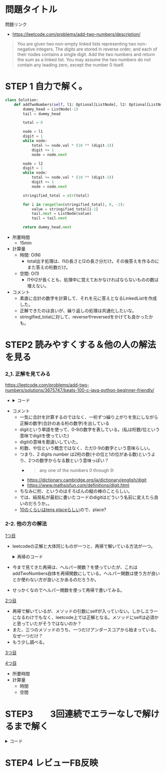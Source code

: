 # 問題タイトル
問題リンク
- https://leetcode.com/problems/add-two-numbers/description/

> You are given two non-empty linked lists representing two non-negative integers. The digits are stored in reverse order, and each of their nodes contains a single digit. Add the two numbers and return the sum as a linked list.
You may assume the two numbers do not contain any leading zero, except the number 0 itself.


# STEP 1 自力で解く。
```py
class Solution:
    def addTwoNumbers(self, l1: Optional[ListNode], l2: Optional[ListNode]) -> Optional[ListNode]:
        dummy_head = ListNode(-1)
        tail = dummy_head

        total = 0

        node = l1
        digit = 1
        while node:
            total += node.val * (10 ** (digit-1))
            digit += 1
            node = node.next

        node = l2
        digit = 1
        while node:
            total += node.val * (10 ** (digit-1))
            digit += 1
            node = node.next

        stringified_total = str(total)

        for i in range(len(stringified_total), 0, -1):
            value = stringified_total[i-1]
            tail.next = ListNode(value)
            tail = tail.next

        return dummy_head.next

```
- 所要時間
    - 15min
- 計算量
    - 時間: O(N)
        - total出す処理は、l1の長さとl2の長さ分だけ。その後答えを作るのにまた答えの桁数だけ。
    - 空間: O(1)
        - l1やl2が長くとも、処理中に覚えておかなければならないものの数は増えない。
- コメント
    - 素直に合計の数字を計算して、それを元に答えとなるLinkedListを作成した。
    - 正解できたのは良いが、繰り返しの処理は共通化したいな。
    - stringified_totalに対して、reverseやreversedをかけても良かったかも。

# STEP2 読みやすくする＆他の人の解法を見る
### 2_1.  正解を見てみる
https://leetcode.com/problems/add-two-numbers/solutions/3675747/beats-100-c-java-python-beginner-friendly/

- <details><summary>コード</summary>
    ```py
    class Solution:
        def addTwoNumbers(self, l1: ListNode, l2: ListNode) -> ListNode:
            dummyHead = ListNode(0)
            tail = dummyHead
            carry = 0

            while l1 is not None or l2 is not None or carry != 0:
                digit1 = l1.val if l1 is not None else 0
                digit2 = l2.val if l2 is not None else 0

                sum = digit1 + digit2 + carry
                digit = sum % 10
                carry = sum // 10

                newNode = ListNode(digit)
                tail.next = newNode
                tail = tail.next

                l1 = l1.next if l1 is not None else None
                l2 = l2.next if l2 is not None else None

            result = dummyHead.next
            dummyHead.next = None
            return result
    ```
</details>

 - コメント
     - 一気に合計を計算するのではなく、一桁ずつ繰り上がりを気にしながら正解の数字(合計のある桁の数字)を出している
     - digitという単語を使って、0-9の数字を表している。(私は桁数/位という意味でdigitを使っていた)
     - digitの意味を勘違いしていた。
     - 桁数、や位という概念ではなく、ただ0-9の数字という意味らしい。
     - つまり、2 digits number は2桁の数(十の位と1の位がある数)というより、2つの数字からなる数という意味っぽい？
        - > any one of the numbers 0 through 9:
        - https://dictionary.cambridge.org/ja/dictionary/english/digit
        - https://www.mathsisfun.com/definitions/digit.html
    - ちなみに桁、というのはそろばんの縦の棒のことらしい。
    - では、結局私が最初に書いたコードのdigitはどういう名前に変えたら良いのだろうか。。
    - [10のくらいはtens placeらしい](https://eikaiwa.dmm.com/uknow/questions/56442/)ので、place?

### 2-2. 他の方の解法

 [1つ目](https://github.com/ask-1407/leetcode/pull/7)

- leetcodeの正解と大体同じものが一つと、再帰で解いている方法が一つ。

    <details><summary>再帰のコード</summary>
    ``` py 
    class Solution:
    def addTwoNumbers(self, l1: Optional[ListNode], l2: Optional[ListNode],carry = 0) -> Optional[ListNode]:
        if not l1 and not l2 and not carry:
            return None

        l1_val = l1.val if l1 else 0
        l2_val = l2.val if l2 else 0
        total = carry + l1_val + l2_val
        carry = total // 10
        current_node = ListNode(total % 10)

        l1_next = l1.next if l1 else None
        l2_next = l2.next if l2 else None
        current_node.next = self.addTwoNumbers(l1_next, l2_next, carry)

        return current_node
    ```
    </details>

- 今まで見てきた再帰は、ヘルパー関数？を使っていたが、これはaddTwoNumbers自体を再帰関数にしている。ヘルパー関数は使う方が良いとか使わない方が良いとかあるのだろうか。

- せっかくなのでヘルパー関数を使って再帰で書いてみる。

[2つ目](https://github.com/Mike0121/LeetCode/pull/41/files)
- 再帰で解いているが、メソッドの引数にselfが入っていない。しかしエラーになるわけでもなく、leetcode上では正解となる。メソッドにselfは必須かと思っていたがそうではないのか？
- また、三つのメソッドのうち、一つだけアンダースコアから始まっている。なぜ一つだけ？
- もう少し調べる。




[3つ目](https://github.com/rihib/leetcode/pull/6/files)


[4つ目](https://github.com/momeemt/LeetCode/pull/5/files)


- 所要時間　
- 計算量
    - 時間
    - 空間

# STEP3　　3回連続でエラーなしで解けるまで解く
<details><summary>コード</summary>
</details>




# STEP4 レビューFB反映